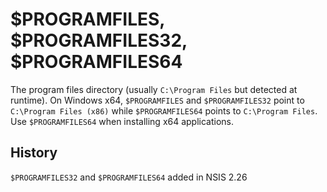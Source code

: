 # $PROGRAMFILES, $PROGRAMFILES32, $PROGRAMFILES64

The program files directory (usually `C:\Program Files` but detected at runtime). On Windows x64, `$PROGRAMFILES` and `$PROGRAMFILES32` point to `C:\Program Files (x86)` while `$PROGRAMFILES64` points to `C:\Program Files`. Use `$PROGRAMFILES64` when installing x64 applications.

## History

`$PROGRAMFILES32` and `$PROGRAMFILES64` added in NSIS 2.26